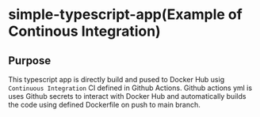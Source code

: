 # simple-typescript-app(Example of Continous Integration)

## Purpose
This typescript app is directly build and pused to Docker Hub usig  `Continuous Integration` CI defined in Github Actions. Github actions yml is uses Github secrets to interact with Docker Hub and automatically builds the code using defined Dockerfile on push to main branch.
